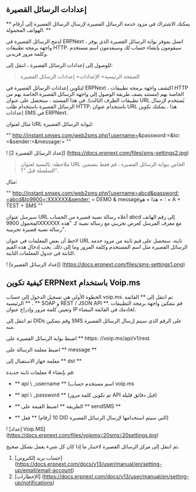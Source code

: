 ## إعدادات الرسائل القصيرة

** يمكنك الاشتراك في مزود خدمة الرسائل القصيرة لإرسال الرسائل القصيرة إلى أرقام الهواتف المحمولة. **

لدمج الرسائل القصيرة في ERPNext ، اتصل بموفر بوابة الرسائل القصيرة الذي يوفر واجهة برمجة تطبيقات HTTP. سيقومون بإنشاء حساب لك وسيقدمون اسم مستخدم وكلمة مرور فريدين.

للوصول إلى إعدادات الرسائل القصيرة ، انتقل إلى:

> الصفحة الرئيسية> الإعدادات> إعدادات الرسائل القصيرة

لتكوين إعدادات الرسائل القصيرة في ERPNext ، اكتشف واجهة برمجة تطبيقات HTTP الخاصة بهم (مستند يصف طريقة الوصول إلى واجهة الرسائل القصيرة الخاصة بهم من تطبيقات الطرف الثالث). في هذا المستند ، ستحصل على عنوان URL يُستخدم لإرسال الرسائل القصيرة باستخدام طلب HTTP. باستخدام عنوان URL هذا ، يمكنك تكوين إعدادات SMS في ERPNext.

مثال لعنوان URL لبوابة الرسائل القصيرة:

""
http://instant.smses.com/web2sms.php؟username=<username>&password؛=<password>&to؛=<mobilenumber>&sender؛=<senderid>&message؛= <message>
""

! [إعداد الرسائل القصيرة 2] (https://docs.erpnext.com/files/sms-settings2.jpg)

> ملاحظة: بالنسبة لعنوان URL الخاص ببوابة الرسائل القصيرة ، قم فقط بتضمين السلسلة قبل "؟".

مثال:

""
http://instant.smses.com/web2sms.php؟username=abcd&password؛=abcd&to؛=9900XXXXXX&sender؛
= DEMO & message؛ = هذا + هو + A + TEST + SMS
""

سيرسل عنوان URL أعلاه رسالة نصية قصيرة من الحساب abcd إلى رقم الهاتف المحمول 9900XXXXXX مع معرف المرسل كعرض تجريبي مع رسالة نصية كـ "هذه رسالة نصية قصيرة تجريبية".

لاحظ أن بعض المعلمات في عنوان URL ثابتة. ستحصل على قيم ثابتة من مزود خدمة الرسائل القصيرة مثل اسم المستخدم وكلمة المرور وما إلى ذلك. يجب إدخال هذه القيم الثابتة في جدول المعلمات الثابتة.

! [إعداد الرسائل القصيرة] (https://docs.erpnext.com/files/sms-settings1.png)

## كيفية تكوين ERPNext باستخدام Voip.ms

الخطوة الأولى هي تسجيل الدخول إلى حساب voip.ms. ثم انتقل إلى ** القائمة الرئيسية ** ، ** SOAP و REST / JSON API **. قم بتمكين واجهة برمجة التطبيقات وتعيين كلمة مرور وإدراج عنوان IP لخادمك في القائمة البيضاء.

ثم انتقل إلى DIDs وقم بتمكين SMS على الرقم الذي سيتم إرسال الرسائل القصيرة منه.

اضبط بوابة الرسائل القصيرة على ** https: //voip.ms/api/v1/rest.

اضبط معلمة الرسالة على ** message **

معلمة جهاز الاستقبال إلى ** dst **

قم بإنشاء 4 معلمات ثابتة جديدة:

* ** api \ _username ** (اسم مستخدم حساب voip.ms
    
* ** api \ _password ** (تم تكوين كلمة مرور API قبل دقائق قليلة)
    
* ** الطريقة ** اضبط القيمة على ** sendSMS **
    
* ** فعل ** (10 أرقام DID التي سيتم استخدامها لإرسال الرسائل القصيرة)
    

! [إعداد Voip.MS] (https://docs.erpnext.com/files/voipms٪20sms٪20settings.jpg)

ثم انتقل إلى مركز الرسائل القصيرة لاختبار ما إذا كان كل شيء يعمل بشكل صحيح.

1. [حساب بريد إلكتروني] (https://docs.erpnext.com/docs/v13/user/manual/en/setting-up/email/email-account)
2. [الإخطارات] (https://docs.erpnext.com/docs/v13/user/manual/en/setting-up/notifications)